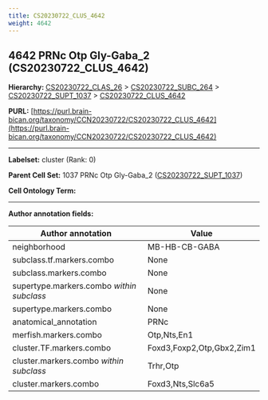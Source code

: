 ```yaml
---
title: CS20230722_CLUS_4642
weight: 4642
---
```

## 4642 PRNc Otp Gly-Gaba_2 (CS20230722_CLUS_4642)
<b>Hierarchy: </b>
[CS20230722_CLAS_26](../CS20230722_CLAS_26) >
[CS20230722_SUBC_264](../CS20230722_SUBC_264) >
[CS20230722_SUPT_1037](../CS20230722_SUPT_1037) >
[CS20230722_CLUS_4642](../CS20230722_CLUS_4642)

**PURL:** [https://purl.brain-bican.org/taxonomy/CCN20230722/CS20230722_CLUS_4642](https://purl.brain-bican.org/taxonomy/CCN20230722/CS20230722_CLUS_4642)

---


**Labelset:** cluster (Rank: 0)

**Parent Cell Set:** 1037 PRNc Otp Gly-Gaba_2 ([CS20230722_SUPT_1037](../CS20230722_SUPT_1037))



**Cell Ontology Term:** 

[MARKER GENES.]: #


---

[TRANSFERRED ANNOTATIONS.]: #


[AUTHOR ANNOTATION FIELDS.]: #


**Author annotation fields:**

| Author annotation | Value |
|-------------------|-------|
|neighborhood|MB-HB-CB-GABA|
|subclass.tf.markers.combo|None|
|subclass.markers.combo|None|
|supertype.markers.combo _within subclass_|None|
|supertype.markers.combo|None|
|anatomical_annotation|PRNc|
|merfish.markers.combo|Otp,Nts,En1|
|cluster.TF.markers.combo|Foxd3,Foxp2,Otp,Gbx2,Zim1|
|cluster.markers.combo _within subclass_|Trhr,Otp|
|cluster.markers.combo|Foxd3,Nts,Slc6a5|
